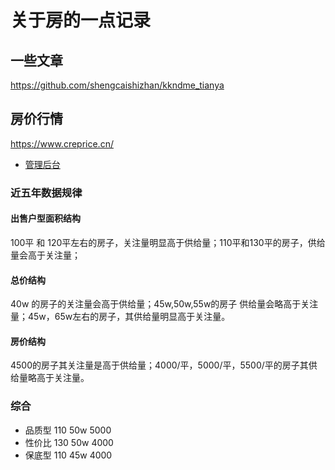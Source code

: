 # 关于房的一点记录
  
## 一些文章
https://github.com/shengcaishizhan/kkndme_tianya
## 房价行情
https://www.creprice.cn/
- [管理后台](https://www.creprice.cn/backend.php/)

### 近五年数据规律
#### 出售户型面积结构
100平 和 120平左右的房子，关注量明显高于供给量；110平和130平的房子，供给量会高于关注量；
#### 总价结构
40w 的房子的关注量会高于供给量；45w,50w,55w的房子 供给量会略高于关注量；45w，65w左右的房子，其供给量明显高于关注量。
#### 房价结构
4500的房子其关注量是高于供给量；4000/平，5000/平，5500/平的房子其供给量略高于关注量。

### 综合
- 品质型 110 50w  5000
- 性价比 130 50w  4000
- 保底型   110 45w  4000
